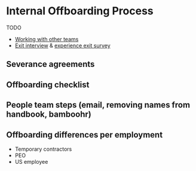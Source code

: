 # Internal Offboarding Process

TODO

- [Working with other teams](working-with-other-teams.md)
- [Exit interview](../process/leaving.md/#exit-interviews) & [experience exit survey](../process/teammate-sentiment/exit-survey.md)

## Severance agreements

## Offboarding checklist

## People team steps (email, removing names from handbook, bamboohr)

## Offboarding differences per employment

- Temporary contractors
- PEO
- US employee
